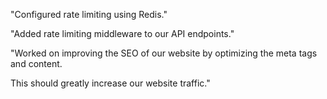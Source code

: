 "Configured rate limiting using Redis."

"Added rate limiting middleware to our API endpoints."

"Worked on improving the SEO of our website by optimizing the meta tags and content.

This should greatly increase our website traffic."